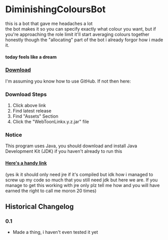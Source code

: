 # DiminishingColoursBot

this is a bot that gave me headaches a lot  
the bot makes it so you can specify exactly what colour you want, but if you're approaching the role limit it'll start averaging colours together  
honestly though the "allocating" part of the bot i already forgor how i made it.  
#### today feels like a dream


### [Download](https://github.com/Canary-Prism/DiminishingColoursBot/releases/)

I'm assuming you know how to use GitHub. If not then here:

### Download Steps

1. Click above link
2. Find latest release
3. Find "Assets" Section
4. Click the "WebToonLinkx.y.z.jar" file

### Notice

This program uses Java, you should download and install Java Development Kit (JDK) if you haven't already to run this

#### [Here's a handy link](https://www.oracle.com/java/technologies/downloads/)

(yes ik it should only need jre if it's compiled but idk how i managed to screw up my code so much that you still need jdk but here we are. If you manage to get this working with jre only plz tell me how and you will have earned the right to call me moron 20 times)

## Historical Changelog

### 0.1
* Made a thing, i haven't even tested it yet
